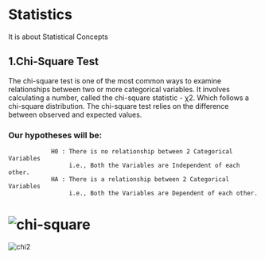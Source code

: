 # Statistics
It is about Statistical Concepts

## 1.Chi-Square Test
The chi-square test is one of the most common ways to examine relationships between two or more categorical variables. 
It involves calculating a number, called the chi-square statistic - χ2. Which follows a chi-square distribution. 
The chi-square test relies on the difference between observed and expected values.

### Our hypotheses will be:
                H0 : There is no relationship between 2 Categorical Variables
                     i.e., Both the Variables are Independent of each other.
                HA : There is a relationship between 2 Categorical Variables
                     i.e., Both the Variables are Dependent of each other.
                     
# ![chi-square](https://user-images.githubusercontent.com/42317258/50852656-2f441280-13a6-11e9-8630-24c645cd2951.PNG)
![chi2](https://user-images.githubusercontent.com/42317258/50853041-2d2e8380-13a7-11e9-866a-778ffc4136a7.PNG)
